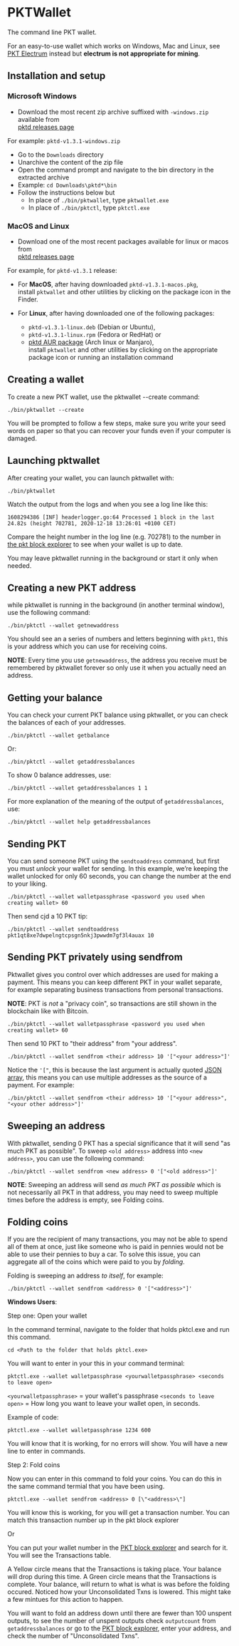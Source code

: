 
# PKTWallet

The command line PKT wallet.

For an easy-to-use wallet which works on Windows, Mac and Linux, see [PKT Electrum](../electrum) instead
but **electrum is not appropriate for mining**.

## Installation and setup

### Microsoft Windows

- Download the most recent zip archive suffixed with `-windows.zip` available from  
  [pktd releases page](https://github.com/pkt-cash/pktd/releases)

For example: `pktd-v1.3.1-windows.zip`

- Go to the `Downloads` directory
- Unarchive the content of the zip file
- Open the command prompt and navigate to the bin directory in the extracted archive
- Example: `cd Downloads\pktd*\bin`
- Follow the instructions below but
	-  In place of `./bin/pktwallet`, type `pktwallet.exe`
	 - In place of `./bin/pktctl`, type `pktctl.exe`

### MacOS and Linux

- Download one of the most recent packages available for linux or macos from  
  [pktd releases page](https://github.com/pkt-cash/pktd/releases)

For example, for `pktd-v1.3.1` release:

- For **MacOS**, after having downloaded `pktd-v1.3.1-macos.pkg`,  
  install `pktwallet` and other utilities by clicking on the package icon in the Finder.

- For **Linux**, after having downloaded one of the following packages:
  - `pktd-v1.3.1-linux.deb` (Debian or Ubuntu),
  - `pktd-v1.3.1-linux.rpm` (Fedora or RedHat) or
  - [pktd AUR package](https://aur.archlinux.org/packages/pktd) (Arch linux or Manjaro),  
    install `pktwallet` and other utilities by clicking
    on the appropriate package icon or running an installation command

## Creating a wallet

To create a new PKT wallet, use the pktwallet --create command:

    ./bin/pktwallet --create

You will be prompted to follow a few steps, make sure you write your seed words on paper so that you can
recover your funds even if your computer is damaged.

## Launching pktwallet

After creating your wallet, you can launch pktwallet with:

    ./bin/pktwallet

Watch the output from the logs and when you see a log line like this:

    1608294386 [INF] headerlogger.go:64 Processed 1 block in the last 24.82s (height 702781, 2020-12-18 13:26:01 +0100 CET)

Compare the height number in the log line (e.g. 702781) to the number in
[the pkt block explorer](https://explorer.pkt.cash) to see when your wallet is up to date.

You may leave pktwallet running in the background or start it only when needed.

## Creating a new PKT address

while pktwallet is running in the background (in another terminal window), use the following command:

    ./bin/pktctl --wallet getnewaddress

You should see an a series of numbers and letters beginning with `pkt1`, this is your address which you
can use for receiving coins.

**NOTE**: Every time you use `getnewaddress`, the address you receive must be remembered by pktwallet
forever so only use it when you actually need an address.

## Getting your balance

You can check your current PKT balance using pktwallet, or you can check the balances of each of your
addresses.

    ./bin/pktctl --wallet getbalance

Or:

    ./bin/pktctl --wallet getaddressbalances

To show 0 balance addresses, use:

    ./bin/pktctl --wallet getaddressbalances 1 1

For more explanation of the meaning of the output of `getaddressbalances`, use:

    ./bin/pktctl --wallet help getaddressbalances

## Sending PKT

You can send someone PKT using the `sendtoaddress` command, but first you must _unlock_ your
wallet for sending. In this example, we’re keeping the wallet unlocked for only 60 seconds, you can
change the number at the end to your liking.

    ./bin/pktctl --wallet walletpassphrase <password you used when creating wallet> 60

Then send cjd a 10 PKT tip:

    ./bin/pktctl --wallet sendtoaddress pkt1qt8xe7dwpelngtcpsgn5nkj3pwwdm7gf3l4auax 10

## Sending PKT privately using sendfrom

Pktwallet gives you control over which addresses are used for making a payment. This means you can
keep different PKT in your wallet separate, for example separating business transactions from personal
transactions.

**NOTE**: PKT is _not_ a "privacy coin", so transactions are still shown in the blockchain
like with Bitcoin.

    ./bin/pktctl --wallet walletpassphrase <password you used when creating wallet> 60

Then send 10 PKT to "their address" from "your address".

    ./bin/pktctl --wallet sendfrom <their address> 10 '["<your address>"]'

Notice the `'["`, this is because the last argument is actually quoted
[JSON array](https://www.w3schools.com/js/js_json_arrays.asp), this means you can use multiple
addresses as the source of a payment. For example:

    ./bin/pktctl --wallet sendfrom <their address> 10 '["<your address>", "<your other address>"]'

## Sweeping an address

With pktwallet, sending 0 PKT has a special significance that it will send "as much PKT as possible".
To sweep `<old address>` address into `<new address>`, you can use the following command:

    ./bin/pktctl --wallet sendfrom <new address> 0 '["<old address>"]'

**NOTE**: Sweeping an address will send _as much PKT as possible_ which is not necessarily all PKT
in that address, you may need to sweep multiple times before the address is empty, see Folding coins.

## Folding coins

If you are the recipient of many transactions, you may not be able to spend all of them at once, just
like someone who is paid in pennies would not be able to use their pennies to buy a car. To solve this
issue, you can aggregate all of the coins which were paid to you by _folding_.

Folding is sweeping an address _to itself_, for example:

    ./bin/pktctl --wallet sendfrom <address> 0 '["<address>"]'

**Windows Users**:		

Step one: Open your wallet

In the command terminal, navigate to the folder that holds pktcl.exe and run this command.

`cd <Path to the folder that holds pktcl.exe>`

You will want to enter in your this in your command terminal:

`pktctl.exe --wallet walletpassphrase <yourwalletpassphrase> <seconds to leave open>`

`<yourwalletpassphrase>` = your wallet's passphrase
`<seconds to leave open>` = How long you want to leave your wallet open, in seconds.

Example of code:
	
`pktctl.exe --wallet walletpassphrase 1234 600`

You will know that it is working, for no errors will show. You will have a new line to enter in commands.

Step 2: Fold coins

Now you can enter in this command to fold your coins. You can do this in the same command termial that you have been using.
	
`pktctl.exe --wallet sendfrom <address> 0 [\"<address>\"]`

You will know this is working, for you will get a transaction number. You can match this transaction number up in the pkt block explorer

Or

You can put your wallet number in the [PKT block explorer](https://explorer.pkt.cash/) and search for it. You will see the Transactions table.

A Yellow circle means that the Transactions is taking place. Your balance will drop during this time.
A Green circle means that the Transactions is complete. Your balance, will return to what is what is was before the folding occured.
Noticed how your Unconsolidated Txns is lowered. This might take a few mintues for this action to happen.

You will want to fold an address down until there are fewer than 100 unspent outputs, to see the number
of unspent outputs check `outputcount` from `getaddressbalances` or go to the
[PKT block explorer](https://explorer.pkt.cash/), enter your address, and check the number of
"Unconsolidated Txns".
